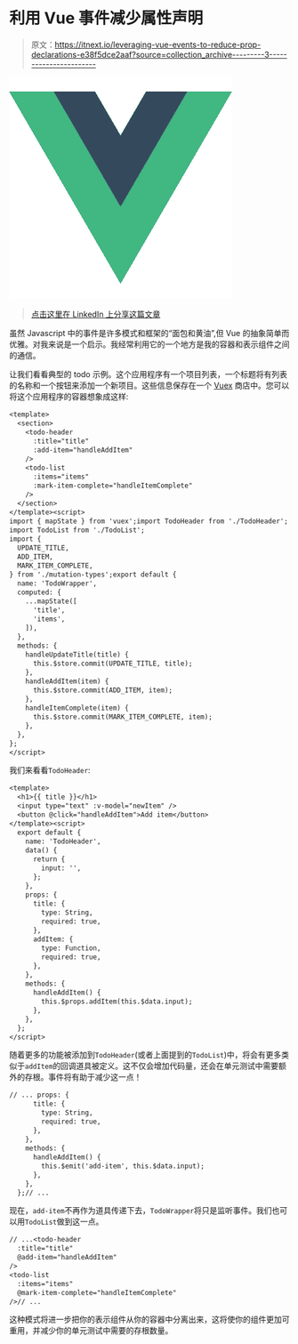 # 利用 Vue 事件减少属性声明

> 原文：<https://itnext.io/leveraging-vue-events-to-reduce-prop-declarations-e38f5dce2aaf?source=collection_archive---------3----------------------->

![](img/4102ebea6c828473d7c306a50c062c73.png)

> [点击这里在 LinkedIn 上分享这篇文章](https://www.linkedin.com/cws/share?url=https%3A%2F%2Fitnext.io%2Fleveraging-vue-events-to-reduce-prop-declarations-e38f5dce2aaf%3Futm_source%3Dmedium_sharelink%26utm_medium%3Dsocial%26utm_campaign%3Dbuffer)

虽然 Javascript 中的事件是许多模式和框架的“面包和黄油”,但 Vue 的抽象简单而优雅。对我来说是一个启示。我经常利用它的一个地方是我的容器和表示组件之间的通信。

让我们看看典型的 todo 示例。这个应用程序有一个项目列表，一个标题将有列表的名称和一个按钮来添加一个新项目。这些信息保存在一个 [Vuex](https://vuex.vuejs.org/en/) 商店中。您可以将这个应用程序的容器想象成这样:

```
<template>
  <section>
    <todo-header
      :title="title"
      :add-item="handleAddItem"
    />
    <todo-list
      :items="items"
      :mark-item-complete="handleItemComplete"
    />
  </section>
</template><script>
import { mapState } from 'vuex';import TodoHeader from './TodoHeader';
import TodoList from './TodoList';
import {
  UPDATE_TITLE,
  ADD_ITEM,
  MARK_ITEM_COMPLETE,
} from './mutation-types';export default {
  name: 'TodoWrapper',
  computed: {
    ...mapState([
      'title',
      'items',
    ]),
  },
  methods: {
    handleUpdateTitle(title) {
      this.$store.commit(UPDATE_TITLE, title);
    },
    handleAddItem(item) {
      this.$store.commit(ADD_ITEM, item);
    },
    handleItemComplete(item) {
      this.$store.commit(MARK_ITEM_COMPLETE, item);
    },
  },
};
</script>
```

我们来看看`TodoHeader`:

```
<template>
  <h1>{{ title }}</h1>
  <input type="text" :v-model="newItem" />
  <button @click="handleAddItem">Add item</button>
</template><script>
  export default {
    name: 'TodoHeader',
    data() {
      return {
        input: '',
      };
    },
    props: {
      title: {
        type: String,
        required: true,
      },
      addItem: {
        type: Function,
        required: true,
      },
    },
    methods: {
      handleAddItem() {
        this.$props.addItem(this.$data.input);
      },
    },
  };
</script>
```

随着更多的功能被添加到`TodoHeader`(或者上面提到的`TodoList`)中，将会有更多类似于`addItem`的回调道具被定义。这不仅会增加代码量，还会在单元测试中需要额外的存根。事件将有助于减少这一点！

```
// ... props: {
      title: {
        type: String,
        required: true,
      },
    },
    methods: {
      handleAddItem() {
        this.$emit('add-item', this.$data.input);
      },
    },
  };// ...
```

现在，`add-item`不再作为道具传递下去，`TodoWrapper`将只是监听事件。我们也可以用`TodoList`做到这一点。

```
// ...<todo-header
  :title="title"
  @add-item="handleAddItem"
/>
<todo-list
  :items="items"
  @mark-item-complete="handleItemComplete"
/>// ...
```

这种模式将进一步把你的表示组件从你的容器中分离出来，这将使你的组件更加可重用，并减少你的单元测试中需要的存根数量。